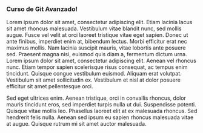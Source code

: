 ### Curso de Git Avanzado!

Lorem ipsum dolor sit amet, consectetur adipiscing elit. Etiam lacinia lacus sit amet rhoncus malesuada. Vestibulum vitae blandit nunc, sed mollis augue. Fusce vel velit at orci laoreet tristique vitae eget sapien. Donec ut ante finibus, imperdiet enim at, bibendum lectus. Morbi efficitur erat nec maximus mollis. Nam lacinia suscipit mauris, vitae lobortis ante posuere sed. Praesent magna nisi, euismod quis diam a, fermentum dictum urna. Lorem ipsum dolor sit amet, consectetur adipiscing elit. Aenean vel rhoncus nunc. Etiam tempor sapien scelerisque risus consequat, ac tempus enim tincidunt. Quisque congue vestibulum euismod. Aliquam erat volutpat. Vestibulum sit amet sollicitudin ex. Vestibulum et nisl at dolor posuere efficitur sit amet pellentesque orci.

Sed eget ultrices enim. Aenean tristique, orci in convallis rhoncus, dolor mauris tincidunt eros, sed imperdiet turpis nulla ut dui. Suspendisse potenti. Quisque vitae mollis leo. Phasellus laoreet elit at ex malesuada rhoncus. Sed hendrerit felis nulla. Aenean sed ipsum eu sapien rhoncus malesuada vitae at augue. Quisque rutrum mi sit amet auctor malesuada.